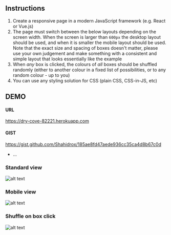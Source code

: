 ## Instructions

1) Create a responsive page in a modern JavaScript framework (e.g. React or Vue.js)
2) The page must switch between the below layouts depending on the screen width. When the screen is larger than `600px` the desktop layout should be used, and when it is smaller the mobile layout should be used. Note that the exact size and spacing of boxes doesn't matter, please use your own judgement and make something with a consistent and simple layout that looks essentially like the example
3) When *any* box is clicked, the colours of *all* boxes should be shuffled randomly (either to another colour in a fixed list of possibilities, or to any random colour - up to you)
4) You can use any styling solution for CSS (plain CSS, CSS-in-JS, etc)

## DEMO
#### URL
https://dry-cove-82221.herokuapp.com

#### GIST
https://gist.github.com/Shahidrox/185ae8fd47aede936cc35ca4d8b67c0d
* ...
### Standard view
![alt text](https://github.com/Shahidrox/demo/blob/main/app/assets/images/1.png?raw=true)
### Mobile view
![alt text](https://github.com/Shahidrox/demo/blob/main/app/assets/images/2.png?raw=true)
### Shuffle on box click
![alt text](https://github.com/Shahidrox/demo/blob/main/app/assets/images/3.png?raw=true)
